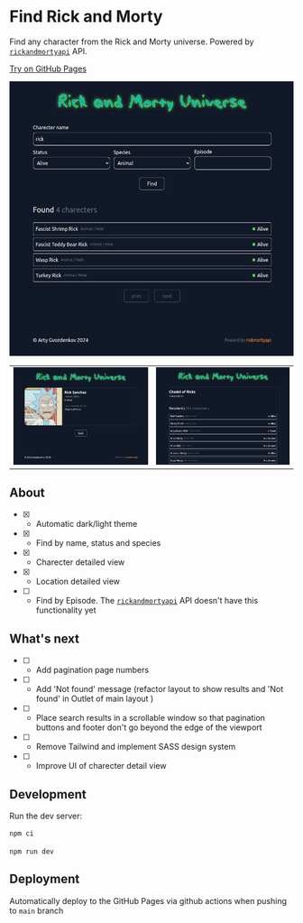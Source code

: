 # Find Rick and Morty

Find any character from the Rick and Morty universe. Powered by [`rickandmortyapi`](https://rickandmortyapi.com/) API.

[Try on GitHub Pages](https://gvozdenkov.github.io/find-rick-and-morty/)

![Screenshot](/README_static/screenshot.png)

|                                                        |                                                           |
| :----------------------------------------------------: | :-------------------------------------------------------: |
| ![reverse string](README_static/charecter-details.png) | ![fibonacci sequence](README_static/location-details.png) |

## About

- [x] - Automatic dark/light theme
- [x] - Find by name, status and species
- [x] - Charecter detailed view
- [x] - Location detailed view
- [ ] - Find by Episode. The [`rickandmortyapi`](https://rickandmortyapi.com/) API doesn't have this functionality yet

## What's next

- [ ] - Add pagination page numbers
- [ ] - Add 'Not found' message (refactor layout to show results and 'Not found' in Outlet of main layout )
- [ ] - Place search results in a scrollable window so that pagination buttons and footer don't go beyond the edge of the viewport
- [ ] - Remove Tailwind and implement SASS design system
- [ ] - Improve UI of charecter detail view

## Development

Run the dev server:

```shellscript
npm ci

npm run dev
```

## Deployment

Automatically deploy to the GitHub Pages via github actions when pushing to `main` branch
